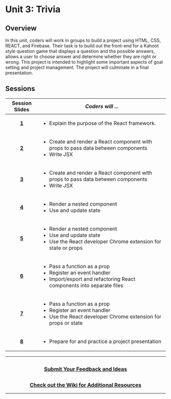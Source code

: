 # Unit 3: Trivia

## Overview
In this unit, coders will work in groups to build a project using HTML, CSS, REACT, and Firebase. Their task is to build out the front-end for a Kahoot style question game that displays a question and the possible answers, allows a user to choose answer and determine whether they are right or wrong. This project is intended to highlight some important aspects of goal setting and project management. The project will culminate in a final presentation.

## Sessions 
|Session Slides|*Coders will ...*|
|:-------:|-------|
|[**1**](https://docs.google.com/presentation/d/12LGz6vIX_dEULxHld-29bEyZV0_m0aPkfYTtgLAJsfk/edit#slide=id.g8b5332fa19_0_247)|<ul><li>Explain the purpose of the React framework.</li></ul>|
|[**2**](https://docs.google.com/presentation/d/1Ym_NNi58xclKgTPqSbIYgSz_MresqjkKAXHvAuuuLZg/edit#slide=id.g70918ca8bf_0_0)|<ul><li>Create and render a React component with props to pass data between components</li><li>Write JSX</li></ul> |
|[**3**](https://docs.google.com/presentation/d/1zCS3iAO8sVGmHhZU7hSm0CAHpl_O2erEhcCVxBqYz6Y/edit?usp=sharing)|<ul><li>Create and render a React component with props to pass data between components</li><li>Write JSX</li></ul>|
|[**4**](https://docs.google.com/presentation/d/11QzFxpa7b0Out7NIydPhh_I2CEsF5FPOUILmDKMv-9U/edit#slide=id.g70918ca8bf_0_0)|<ul><li>Render a nested component</li><li>Use and update state</li></ul>|
|[**5**](https://docs.google.com/presentation/d/1lkATJ_ddiWygbqh-yraSzOYsL6UzdXcBbKNVPAN13xI/edit?usp=sharing)| <ul><li>Render a nested component</li><li>Use and update state</li><li>Use the React developer Chrome extension for state or props</li></ul>|
|[**6**](https://docs.google.com/presentation/d/1_J-PrSwppqYenJjJL-VvGoH9tC7imbI8XVf8X2sO-hI/edit#slide=id.g70918ca8bf_0_0)|<ul><li>Pass a function as a prop</li><li>Register an event handler</li><li>Import/export and refactoring React components into separate files</li></ul>|
|[**7**](https://docs.google.com/presentation/d/1G9HODehn_GjHbSUbcbl4gQa67MFNAIcixGs__8I8LZA/edit?usp=sharing)| <ul><li>Pass a function as a prop</li><li>Register an event handler</li><li>Use the React developer Chrome extension for props or state</li></ul>|
|[**8**]()| <ul><li>Prepare for and practice a project presentation</li></ul>|

----

## <h3 align="center"><a href="https://forms.gle/vyAD1HFwXHZMRXrr9">Submit Your Feedback and Ideas</a></h3>

## <h3 align="center"><a href="https://github.com/itscodenation/curriculum-20-21/wiki">Check out the Wiki for Additional Resources</a></h3>

----
